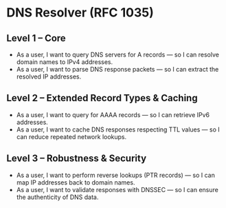 # DNS Resolver (RFC 1035)

## Level 1 – Core
- As a user, I want to query DNS servers for A records — so I can resolve domain names to IPv4 addresses.  
- As a user, I want to parse DNS response packets — so I can extract the resolved IP addresses.  

## Level 2 – Extended Record Types & Caching
- As a user, I want to query for AAAA records — so I can retrieve IPv6 addresses.  
- As a user, I want to cache DNS responses respecting TTL values — so I can reduce repeated network lookups.  

## Level 3 – Robustness & Security
- As a user, I want to perform reverse lookups (PTR records) — so I can map IP addresses back to domain names.  
- As a user, I want to validate responses with DNSSEC — so I can ensure the authenticity of DNS data.  
 
